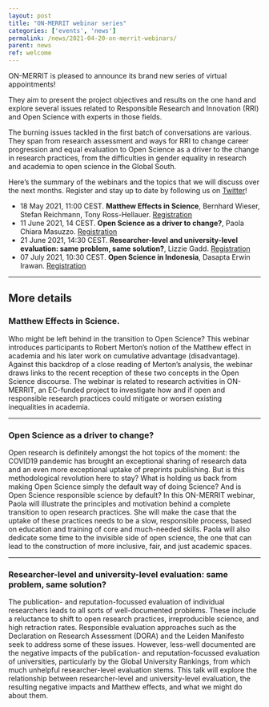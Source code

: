 ```yaml
---
layout: post
title: "ON-MERRIT webinar series"
categories: ['events', 'news']
permalink: /news/2021-04-20-on-merrit-webinars/
parent: news
ref: welcome
---
```


ON-MERRIT is pleased to announce its brand new series of virtual appointments!

They aim to present the project objectives and results on the one hand and explore several issues related to Responsible Research and Innovation (RRI) and Open Science with experts in those fields.

The burning issues tackled in the first batch of conversations are various. They span from research assessment and ways for RRI to change career progression and equal evaluation to Open Science as a driver to the change in research practices, from the difficulties in gender equality in research and academia to open science in the Global South.

Here’s the summary of the webinars and the topics that we will discuss over the next months. Register and stay up to date by following us on [Twitter](https://twitter.com/OnMerrit)!


* 18 May 2021, 11:00 CEST. **Matthew Effects in Science**, Bernhard Wieser, Stefan Reichmann, Tony Ross-Hellauer. [Registration](https://uni-goettingen.zoom.us/meeting/register/tJwsdeqsrDsqGdXRFJpg3HQyQMw28zo_JhNW)
* 11 June 2021, 14 CEST. **Open Science as a driver to change?**, Paola Chiara Masuzzo. [Registration](https://uni-goettingen.zoom.us/meeting/register/tJErceGtrz8jHNVr5wPtHivRSaTy7QCbDrLW)
* 21 June 2021, 14:30 CEST. **Researcher-level and university-level evaluation: same problem, same solution?**, Lizzie Gadd. [Registration](https://uni-goettingen.zoom.us/meeting/register/tJYrfuqprDwvHt3Wa0eazx7esYBsGdZlm4Ck)
* 07 July 2021, 10:30 CEST. **Open Science in Indonesia**, Dasapta Erwin Irawan. [Registration](https://uni-goettingen.zoom.us/meeting/register/tJIodu6sqzkoHtG3lDJKVQ2W8OEIGNNeGfAd)

- - -

## More details

### Matthew Effects in Science.
Who might be left behind in the transition to Open Science? This webinar introduces participants to Robert Merton’s notion of the Matthew effect in academia and his later work on cumulative advantage (disadvantage). Against this backdrop of a close reading of Merton’s analysis, the webinar draws links to the recent reception of these two concepts in the Open Science discourse.
The webinar is related to research activities in ON-MERRIT, an EC-funded project to investigate how and if open and responsible research practices could mitigate or worsen existing inequalities in academia.

- - -

### Open Science as a driver to change?
Open research is definitely amongst the hot topics of the moment: the COVID19 pandemic has brought an exceptional sharing of research data and an even more exceptional uptake of preprints publishing.
But is this methodological revolution here to stay? What is holding us back from making Open Science simply the default way of doing Science? And is Open Science responsible science by default?
In this ON-MERRIT webinar, Paola will illustrate the principles and motivation behind a complete transition to open research practices. She will make the case that the uptake of these practices needs to be a slow, responsible process, based on education and training of core and much-needed skills. Paola will also dedicate some time to the invisible side of open science, the one that can lead to the construction of more inclusive, fair, and just academic spaces.

- - -

### Researcher-level and university-level evaluation: same problem, same solution?
The publication- and reputation-focussed evaluation of individual researchers leads to all sorts of well-documented problems. These include a reluctance to shift to open research practices, irreproducible science, and high retraction rates. Responsible evaluation approaches such as the Declaration on Research Assessment (DORA) and the Leiden Manifesto seek to address some of these issues. However, less-well documented are the negative impacts of the publication- and reputation-focussed evaluation of universities, particularly by the Global University Rankings, from which much unhelpful researcher-level evaluation stems. This talk will explore the relationship between researcher-level and university-level evaluation, the resulting negative impacts and Matthew effects, and what we might do about them.
